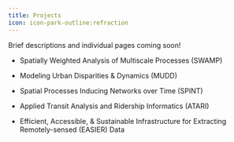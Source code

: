 ```yaml
---
title: Projects
icon: icon-park-outline:refraction
---
```


Brief descriptions and individual pages coming soon!

- Spatially Weighted Analysis of Multiscale Processes (SWAMP)

- Modeling Urban Disparities &amp; Dynamics (MUDD)

- Spatial Processes Inducing Networks over Time (SPINT)

- Applied Transit Analysis and Ridership Informatics (ATARI)

- Efficient, Accessible, &amp; Sustainable Infrastructure for Extracting Remotely-sensed (EASIER) Data

